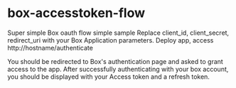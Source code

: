 # box-accesstoken-flow

Super simple Box oauth flow simple sample 
Replace client_id, client_secret, redirect_uri with your Box Application parameters.
Deploy app, access http://hostname/authenticate

You should be redirected to Box's authentication page and asked to grant access to the app.
After successfully authenticating with your box account, you should be displayed with your Access token and a refresh token.
